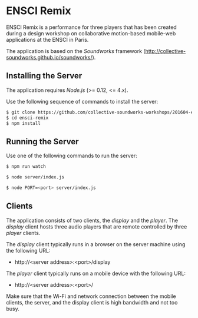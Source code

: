 # ENSCI Remix

ENSCI Remix is a performance for three players that has been created during a design workshop on collaborative motion-based mobile-web applications at the ENSCI in Paris.

The application is based on the *Soundworks* framework (http://collective-soundworks.github.io/soundworks/).

## Installing the Server

The application requires *Node.js* (>= 0.12, <= 4.x).

Use the following sequence of commands to install the server:

```sh
$ git clone https://github.com/collective-soundworks-workshops/201604-ensci-remix.git ensci-remix
$ cd ensci-remix
$ npm install
```

## Running the Server

Use one of the following commands to run the server:

```sh
$ npm run watch
```

```sh
$ node server/index.js
```

```sh
$ node PORT=<port> server/index.js
```

## Clients

The application consists of two clients, the *display* and the *player*.
The *display* client hosts three audio players that are remote controlled by three *player* clients.

The *display* client typically runs in a browser on the server machine using the following URL:
 - http://\<server address\>:\<port\>/display

The *player* client typically runs on a mobile device with the following URL:
 - http://\<server address\>:\<port\>/

Make sure that the Wi-Fi and network connection between the mobile clients, the server, and the display client is high bandwidth and not too busy.
